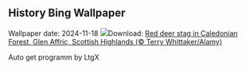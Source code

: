 ## History Bing Wallpaper
Wallpaper date: 2024-11-18
![](https://www.bing.com/th?id=OHR.RedStag_EN-CA7140488734_UHD.jpg&w=1000)Download: [Red deer stag in Caledonian Forest, Glen Affric, Scottish Highlands (© Terry Whittaker/Alamy)](https://www.bing.com/th?id=OHR.RedStag_EN-CA7140488734_UHD.jpg)

Auto get programm by LtgX
